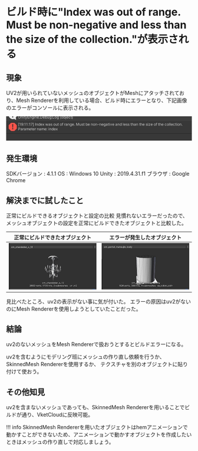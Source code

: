 # ビルド時に"Index was out of range. Must be non-negative and less than the size of the collection."が表示される

## 現象

UV2が用いられていないメッシュのオブジェクトがMeshにアタッチされており、Mesh Rendererを利用している場合、ビルド時にエラーとなり、下記画像のエラーがコンソールに表示される。

![エラー画像](img/UV2MeshBuildError_1.jpg)

## 発生環境
SDKバージョン : 4.1.1
OS : Windows 10
Unity : 2019.4.31.f1
ブラウザ : Google Chrome

## 解決までに試したこと

正常にビルドできるオブジェクトと設定の比較
見慣れないエラーだったので、メッシュオブジェクトの設定を正常にビルドできたオブジェクトと比較した。

| 正常にビルドできたオブジェクト | エラーが発生したオブジェクト |
| ---- | ---- |
| ![正常にビルドできたオブジェクト](img/UV2MeshBuildError_2.jpg) | ![エラーが発生したオブジェクト](img/UV2MeshBuildError_3.jpg) |

見比べたところ、uv2の表示がない事に気が付いた。
エラーの原因はuv2がないのにMesh Rendererを使用しようとしていたことだった。

## 結論
uv2のないメッシュをMesh Rendererで扱おうとするとビルドエラーになる。

uv2を含むようにモデリング班にメッシュの作り直し依頼を行うか、
SkinnedMesh Rendererを使用するか、
テクスチャを別のオブジェクトに貼り付けて使おう。

## その他知見
uv2を含まないメッシュであっても、SkinnedMesh Rendererを用いることでビルドが通り、VketCloudに反映可能。

!!! info
    SkinnedMesh Rendererを用いたオブジェクトはhemアニメーションで動かすことができないため、アニメーションで動かすオブジェクトを作成したいときはメッシュの作り直しで対応しましょう。
